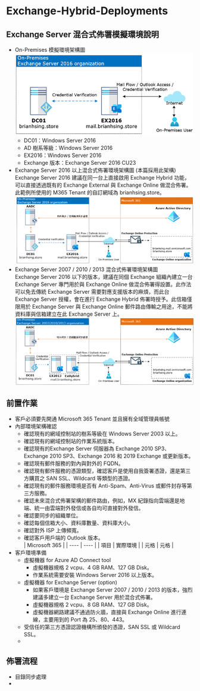 # Exchange-Hybrid-Deployments

## Exchange Server 混合式佈署模擬環境說明
- On-Premises 模擬環境架構圖<br>
  ![Github](Images/On-Premise-Exchange.png)<br>
  - DC01：Windows Server 2016
  - AD 樹系等級：Windows Server 2016
  - EX2016：Windows Server 2016
  - Exchange 版本：Exchange Server 2016 CU23
- Exchange Server 2016 以上混合式佈署環境架構圖 (本篇採用此架構)<br>
  Exchange Server 2016 建議在同一台上直接啟用 Exchange Hybrid 功能，可以直接透過既有的 Exchange External 與 Exchange Online 做混合佈署。此範例所使用的 M365 Tenant 的自訂網域為 brianhsing.store。<br>
  ![Github](Images/On-Premise-Exchange-2.png)<br>
- Exchange Server 2007 / 2010 / 2013 混合式佈署環境架構圖<br>
  Exchange Server 2016 以下的版本，建議在同個 Exchange 組織內建立一台 Exchange Server 專門用於與 Exchange Online 做混合佈署得設置。此作法可以免去傳統 Exchange Server 需要對應支援版本的麻煩，而此台 Exchange Server 授權，會在進行 Exchange Hybrid 佈署時授予。此信箱僅限用於 Exchange Server 與 Exchange Online 郵件路由傳輸之用途，不能將資料庫與信箱建立在此 Exchange Server 上。<br>
  ![Github](Images/On-Premise-Exchange-3.png)<br>
## 前置作業
- 客戶必須要先開通 Microsoft 365 Tenant 並且擁有全域管理員帳號<br>
- 內部環境架構確認<br>
  - 確認現有的網域控制站的樹系等級在 Windows Server 2003 以上。<br>
  - 確認現有的網域控制站的作業系統版本。<br>
  - 確認現有的Exchange Server 伺服器為 Exchange 2010 SP3、Exchange 2010 SP3、Exchange 2016 和 2019 Exchange 或更新版本。<br>
  - 確認現有郵件服務的對內與對外的 FQDN。<br>
  - 確認現有郵件服務的憑證類型，確認客戶是使用自我簽署憑證，還是第三方購買之 SAN SSL、Wildcard 等類型的憑證。<br>
  - 確認現有的郵件服務環境是否有 Anti-Spam、Anti-Virus 或郵件封存等第三方服務。<br>
  - 確認未來混合式佈署架構的郵件路由，例如，MX 紀錄指向雲端還是地端、統一由雲端對外發信或各自均可直接對外發信。<br>
  - 確認要同步的組織單位。<br>
  - 確認每個信箱大小、資料庫數量、資料庫大小。<br>
  - 確認對外 ISP 上傳頻寬。<br>
  - 確認客戶用戶端的 Outlook 版本。<br>
  |  Microsoft 365 |
  |  ----  | ----  |
  | 項目   | 實際環境 |
  | 元格  | 元格 |
- 客戶環境準備<br>
  - 虛擬機器 for Azure AD Connect tool<br>
    - 虛擬機器規格 2 vcpu、4 GB RAM、127 GB Disk。<br>
    - 作業系統需要安裝 Windows Server 2016 以上版本。<br>
  - 虛擬機器 for Exchange Server (option)<br>
    - 如果客戶環境是 Exchange Server 2007 / 2010 / 2013 的版本，強烈建議多建立一台 Exchange Server 用於混合式佈署。<br>
    - 虛擬機器規格 2 vcpu、8 GB RAM、127 GB Disk。<br>
    - 虛擬機器網路建議不通過防火牆，直接與 Exchange Online 進行連線，主要用到的 Port 為 25、80、443。<br>
  - 受信任的第三方憑證認證機構所頒發的憑證，SAN SSL 或 Wildcard SSL。<br>
  - 
## 佈署流程

- 目錄同步處理
- 